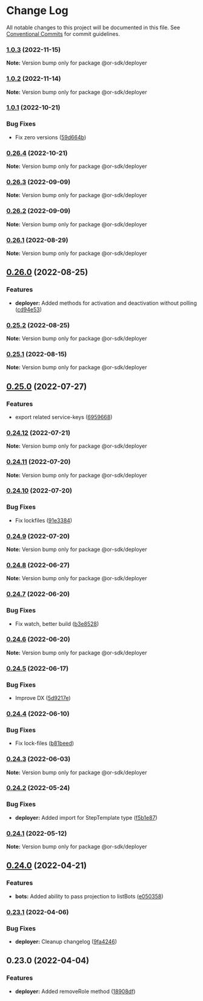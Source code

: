# Change Log

All notable changes to this project will be documented in this file.
See [Conventional Commits](https://conventionalcommits.org) for commit guidelines.

### [1.0.3](https://gitlab.com/onereach/platform/or-sdk-next/compare/@or-sdk/deployer@1.0.2...@or-sdk/deployer@1.0.3) (2022-11-15)

**Note:** Version bump only for package @or-sdk/deployer





### [1.0.2](https://gitlab.com/onereach/platform/or-sdk-next/compare/@or-sdk/deployer@1.0.1...@or-sdk/deployer@1.0.2) (2022-11-14)

**Note:** Version bump only for package @or-sdk/deployer





### [1.0.1](https://gitlab.com/onereach/platform/or-sdk-next/compare/@or-sdk/deployer@0.26.4...@or-sdk/deployer@1.0.1) (2022-10-21)


### Bug Fixes

* Fix zero versions ([59d664b](https://gitlab.com/onereach/platform/or-sdk-next/commit/59d664b760d159469fc5e261a572a3a72174f729))



### [0.26.4](https://gitlab.com/onereach/platform/or-sdk-next/compare/@or-sdk/deployer@0.26.3...@or-sdk/deployer@0.26.4) (2022-10-21)

**Note:** Version bump only for package @or-sdk/deployer





### [0.26.3](https://gitlab.com/onereach/platform/or-sdk-next/compare/@or-sdk/deployer@0.26.2...@or-sdk/deployer@0.26.3) (2022-09-09)

**Note:** Version bump only for package @or-sdk/deployer





### [0.26.2](https://gitlab.com/onereach/platform/or-sdk-next/compare/@or-sdk/deployer@0.26.1...@or-sdk/deployer@0.26.2) (2022-09-09)

**Note:** Version bump only for package @or-sdk/deployer





### [0.26.1](https://gitlab.com/onereach/platform/or-sdk-next/compare/@or-sdk/deployer@0.26.0...@or-sdk/deployer@0.26.1) (2022-08-29)

**Note:** Version bump only for package @or-sdk/deployer





## [0.26.0](https://gitlab.com/onereach/platform/or-sdk-next/compare/@or-sdk/deployer@0.25.2...@or-sdk/deployer@0.26.0) (2022-08-25)


### Features

* **deployer:** Added methods for activation and deactivation without polling ([cd94e53](https://gitlab.com/onereach/platform/or-sdk-next/commit/cd94e538ebc7f039e3a5b46b7b828ead034407bb))



### [0.25.2](https://gitlab.com/onereach/platform/or-sdk-next/compare/@or-sdk/deployer@0.25.1...@or-sdk/deployer@0.25.2) (2022-08-25)

**Note:** Version bump only for package @or-sdk/deployer





### [0.25.1](https://gitlab.com/onereach/platform/or-sdk-next/compare/@or-sdk/deployer@0.25.0...@or-sdk/deployer@0.25.1) (2022-08-15)

**Note:** Version bump only for package @or-sdk/deployer





## [0.25.0](https://gitlab.com/onereach/platform/or-sdk-next/compare/@or-sdk/deployer@0.24.12...@or-sdk/deployer@0.25.0) (2022-07-27)


### Features

* export related service-keys ([6959668](https://gitlab.com/onereach/platform/or-sdk-next/commit/69596684c513b6d078dd3fde7ca6885b852dfdfd))



### [0.24.12](https://gitlab.com/onereach/platform/or-sdk-next/compare/@or-sdk/deployer@0.24.11...@or-sdk/deployer@0.24.12) (2022-07-21)

**Note:** Version bump only for package @or-sdk/deployer





### [0.24.11](https://gitlab.com/onereach/platform/or-sdk-next/compare/@or-sdk/deployer@0.24.10...@or-sdk/deployer@0.24.11) (2022-07-20)

**Note:** Version bump only for package @or-sdk/deployer





### [0.24.10](https://gitlab.com/onereach/platform/or-sdk-next/compare/@or-sdk/deployer@0.24.9...@or-sdk/deployer@0.24.10) (2022-07-20)


### Bug Fixes

* Fix lockfiles ([91e3384](https://gitlab.com/onereach/platform/or-sdk-next/commit/91e3384a2774698efe36e9fa955633670cfdb03a))



### [0.24.9](https://gitlab.com/onereach/platform/or-sdk-next/compare/@or-sdk/deployer@0.24.8...@or-sdk/deployer@0.24.9) (2022-07-20)

**Note:** Version bump only for package @or-sdk/deployer





### [0.24.8](https://gitlab.com/onereach/platform/or-sdk-next/compare/@or-sdk/deployer@0.24.7...@or-sdk/deployer@0.24.8) (2022-06-27)

**Note:** Version bump only for package @or-sdk/deployer





### [0.24.7](https://gitlab.com/onereach/platform/or-sdk-next/compare/@or-sdk/deployer@0.24.6...@or-sdk/deployer@0.24.7) (2022-06-20)


### Bug Fixes

* Fix watch, better build ([b3e8528](https://gitlab.com/onereach/platform/or-sdk-next/commit/b3e85287dae5b53b892fcefc48348094dac8a0cc))



### [0.24.6](https://gitlab.com/onereach/platform/or-sdk-next/compare/@or-sdk/deployer@0.24.5...@or-sdk/deployer@0.24.6) (2022-06-20)

**Note:** Version bump only for package @or-sdk/deployer





### [0.24.5](https://gitlab.com/onereach/platform/or-sdk-next/compare/@or-sdk/deployer@0.24.4...@or-sdk/deployer@0.24.5) (2022-06-17)


### Bug Fixes

* Improve DX ([5d9217e](https://gitlab.com/onereach/platform/or-sdk-next/commit/5d9217e248be157241d7ac3a59fac10923af6d44))



### [0.24.4](https://gitlab.com/onereach/platform/or-sdk-next/compare/@or-sdk/deployer@0.24.3...@or-sdk/deployer@0.24.4) (2022-06-10)


### Bug Fixes

* Fix lock-files ([b81beed](https://gitlab.com/onereach/platform/or-sdk-next/commit/b81beed9d83b37aff2b08f8b372b70c4e71b611b))



### [0.24.3](https://gitlab.com/onereach/platform/or-sdk-next/compare/@or-sdk/deployer@0.24.2...@or-sdk/deployer@0.24.3) (2022-06-03)

**Note:** Version bump only for package @or-sdk/deployer





### [0.24.2](https://gitlab.com/onereach/platform/or-sdk-next/compare/@or-sdk/deployer@0.24.1...@or-sdk/deployer@0.24.2) (2022-05-24)


### Bug Fixes

* **deployer:** Added import for StepTemplate type ([f5b1e87](https://gitlab.com/onereach/platform/or-sdk-next/commit/f5b1e8784e1c290b6edda838dae18f85fdc605bc))



### [0.24.1](https://gitlab.com/onereach/platform/or-sdk-next/compare/@or-sdk/deployer@0.24.0...@or-sdk/deployer@0.24.1) (2022-05-12)

**Note:** Version bump only for package @or-sdk/deployer





## [0.24.0](https://gitlab.com/onereach/platform/or-sdk-next/compare/@or-sdk/deployer@0.23.1...@or-sdk/deployer@0.24.0) (2022-04-21)


### Features

* **bots:** Added ability to pass projection to listBots ([e050358](https://gitlab.com/onereach/platform/or-sdk-next/commit/e05035865d5cf0b10b3467657b2ce1790ecb1987))



### [0.23.1](https://gitlab.com/onereach/platform/or-sdk-next/compare/@or-sdk/deployer@0.23.0...@or-sdk/deployer@0.23.1) (2022-04-06)


### Bug Fixes

* **deployer:** Cleanup changelog ([9fa4246](https://gitlab.com/onereach/platform/or-sdk-next/commit/9fa42462dd33610375669c2b88843f7e772903b5))



## 0.23.0 (2022-04-04)


### Features

* **deployer:** Added removeRole method ([18908df](https://gitlab.com/onereach/platform/or-sdk-next/commit/18908df9d36158f7a403a911573d42d5a6e88efd))
